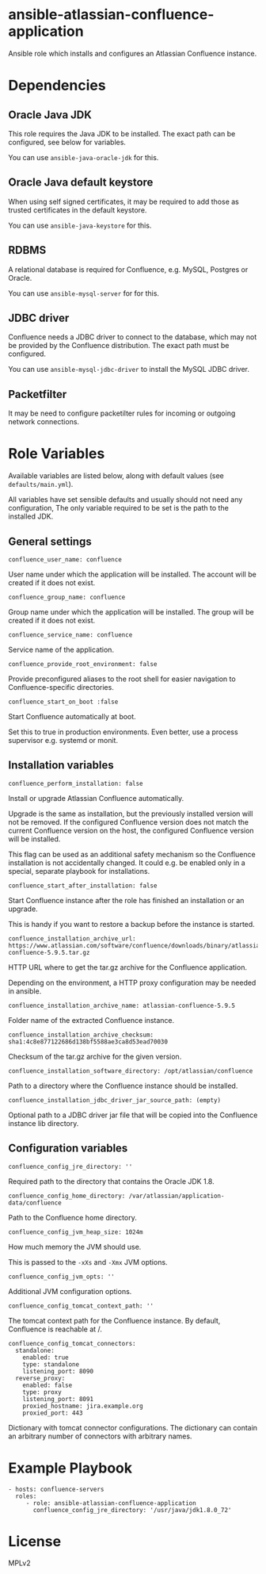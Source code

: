 # ansible-atlassian-confluence-application

Ansible role which installs and configures an Atlassian Confluence instance.

# Dependencies

## Oracle Java JDK

This role requires the Java JDK to be installed. The exact path can be
configured, see below for variables.

You can use `ansible-java-oracle-jdk` for this.

## Oracle Java default keystore

When using self signed certificates, it may be required to add those as trusted
certificates in the default keystore.

You can use `ansible-java-keystore` for this.

## RDBMS

A relational database is required for Confluence, e.g. MySQL, Postgres or
Oracle.

You can use `ansible-mysql-server` for for this.

## JDBC driver

Confluence needs a JDBC driver to connect to the database, which may not be
provided by the Confluence distribution. The exact path must be configured.

You can use `ansible-mysql-jdbc-driver` to install the MySQL JDBC driver.

## Packetfilter

It may be need to configure packetilter rules for incoming or outgoing network
connections.  

# Role Variables

Available variables are listed below, along with default values (see
`defaults/main.yml`).  

All variables have set sensible defaults and usually should not need any
configuration, The only variable required to be set is the path to the installed
JDK.  

## General settings

    confluence_user_name: confluence

User name under which the application will be installed. The account will be
created if it does not exist.  

    confluence_group_name: confluence

Group name under which the application will be installed. The group will be
created if it does not exist.

    confluence_service_name: confluence

Service name of the application.

    confluence_provide_root_environment: false

Provide preconfigured aliases to the root shell for easier navigation to
Confluence-specific directories.

    confluence_start_on_boot :false

Start Confluence automatically at boot.

Set this to true in production environments. Even better, use a process
supervisor e.g. systemd or monit.

## Installation variables

    confluence_perform_installation: false

Install or upgrade Atlassian Confluence automatically.

Upgrade is the same as installation, but the previously installed version
will not be removed. If the configured Confluence version does not match the
current Confluence version on the host, the configured Confluence version
will be installed.

This flag can be used as an additional safety mechanism so the Confluence
installation is not accidentally changed. It could e.g. be enabled only in
a special, separate playbook for installations.

    confluence_start_after_installation: false

Start Confluence instance after the role has finished an installation or an
upgrade.

This is handy if you want to restore a backup before the instance is started.

    confluence_installation_archive_url: https://www.atlassian.com/software/confluence/downloads/binary/atlassian-confluence-5.9.5.tar.gz

HTTP URL where to get the tar.gz archive for the Confluence application.

Depending on the environment, a HTTP proxy configuration may be needed in
ansible.

    confluence_installation_archive_name: atlassian-confluence-5.9.5

Folder name of the extracted Confluence instance.

    confluence_installation_archive_checksum: sha1:4c8e877122686d138bf5588ae3ca8d53ead70030

Checksum of the tar.gz archive for the given version.

    confluence_installation_software_directory: /opt/atlassian/confluence

Path to a directory where the Confluence instance should be installed.

    confluence_installation_jdbc_driver_jar_source_path: (empty)

Optional path to a JDBC driver jar file that will be copied into the Confluence
instance lib directory.

## Configuration variables

    confluence_config_jre_directory: ''

Required path to the directory that contains the Oracle JDK 1.8.

    confluence_config_home_directory: /var/atlassian/application-data/confluence

Path to the Confluence home directory.

    confluence_config_jvm_heap_size: 1024m

How much memory the JVM should use.

This is passed to the `-xXs` and `-Xmx` JVM options.

    confluence_config_jvm_opts: ''

Additional JVM configuration options.

    confluence_config_tomcat_context_path: ''

The tomcat context path for the Confluence instance. By default,  Confluence is
reachable at /.

    confluence_config_tomcat_connectors:
      standalone:
        enabled: true
        type: standalone
        listening_port: 8090
      reverse_proxy:
        enabled: false
        type: proxy
        listening_port: 8091
        proxied_hostname: jira.example.org
        proxied_port: 443

Dictionary with tomcat connector configurations. The dictionary can contain an
arbitrary number of connectors with arbitrary names.

# Example Playbook

    - hosts: confluence-servers
      roles:
         - role: ansible-atlassian-confluence-application
           confluence_config_jre_directory: '/usr/java/jdk1.8.0_72'

# License

MPLv2
